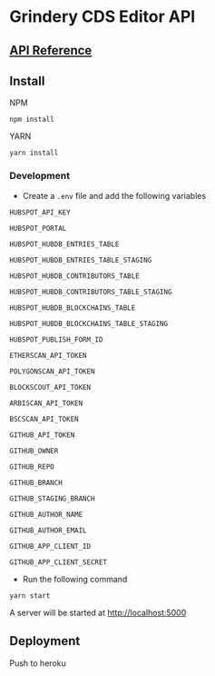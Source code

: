 # Grindery CDS Editor API

## [API Reference](https://grindery-cds-editor.readme.io/)

## Install

NPM

```
npm install
```

YARN

```
yarn install
```

### Development

- Create a `.env` file and add the following variables

`HUBSPOT_API_KEY`

`HUBSPOT_PORTAL`

`HUBSPOT_HUBDB_ENTRIES_TABLE`

`HUBSPOT_HUBDB_ENTRIES_TABLE_STAGING`

`HUBSPOT_HUBDB_CONTRIBUTORS_TABLE`

`HUBSPOT_HUBDB_CONTRIBUTORS_TABLE_STAGING`

`HUBSPOT_HUBDB_BLOCKCHAINS_TABLE`

`HUBSPOT_HUBDB_BLOCKCHAINS_TABLE_STAGING`

`HUBSPOT_PUBLISH_FORM_ID`

`ETHERSCAN_API_TOKEN`

`POLYGONSCAN_API_TOKEN`

`BLOCKSCOUT_API_TOKEN`

`ARBISCAN_API_TOKEN`

`BSCSCAN_API_TOKEN`

`GITHUB_API_TOKEN`

`GITHUB_OWNER`

`GITHUB_REPO`

`GITHUB_BRANCH`

`GITHUB_STAGING_BRANCH`

`GITHUB_AUTHOR_NAME`

`GITHUB_AUTHOR_EMAIL`

`GITHUB_APP_CLIENT_ID`

`GITHUB_APP_CLIENT_SECRET`

- Run the following command

```
yarn start
```

A server will be started at [http://localhost:5000](http://localhost:5000)

## Deployment

Push to heroku
